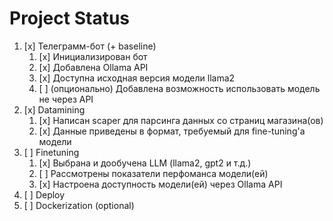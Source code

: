 # Project Status

1. [x] Телеграмм-бот (+ baseline)
    1. [x] Инициализирован бот
    2. [x] Добавлена Ollama API
    3. [x] Доступна исходная версия модели llama2
    4. [ ] (опционально) Добавлена возможность использовать модель не через API
2. [x] Datamining
    1. [x] Написан scaper для парсинга данных со страниц магазина(ов)
    2. [x] Данные приведены в формат, требуемый для fine-tuning'а модели
3. [ ] Finetuning
    1. [x] Выбрана и дообучена LLM (llama2, gpt2 и т.д.)
    2. [ ] Рассмотрены показатели перфоманса модели(ей)
    3. [x] Настроена доступность модели(ей) через Ollama API
4. [ ] Deploy
5. [ ] Dockerization (optional)
